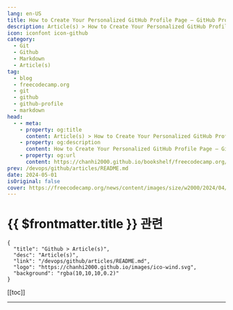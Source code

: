 ```yaml
---
lang: en-US
title: How to Create Your Personalized GitHub Profile Page – GitHub Profile README Guide
description: Article(s) > How to Create Your Personalized GitHub Profile Page – GitHub Profile README Guide
icon: iconfont icon-github
category: 
  - Git
  - Github
  - Markdown
  - Article(s)
tag: 
  - blog
  - freecodecamp.org
  - git
  - github
  - github-profile
  - markdown
head:
  - - meta:
    - property: og:title
      content: Article(s) > How to Create Your Personalized GitHub Profile Page – GitHub Profile README Guide
    - property: og:description
      content: How to Create Your Personalized GitHub Profile Page – GitHub Profile README Guide
    - property: og:url
      content: https://chanhi2000.github.io/bookshelf/freecodecamp.org/create-personalized-github-profile-page.html
prev: /devops/github/articles/README.md
date: 2024-05-01
isOriginal: false
cover: https://freecodecamp.org/news/content/images/size/w2000/2024/04/Neon-Green-Bold-Quote-Motivational-Tweet-Instagram-Post.png
---
```


# {{ $frontmatter.title }} 관련

```component VPCard
{
  "title": "Github > Article(s)",
  "desc": "Article(s)",
  "link": "/devops/github/articles/README.md",
  "logo": "https://chanhi2000.github.io/images/ico-wind.svg",
  "background": "rgba(10,10,10,0.2)"
}
```

[[toc]]

---

<SiteInfo
  name="How to Create Your Personalized GitHub Profile Page – GitHub Profile README Guide"
  desc="Have you ever wanted to spruce up your GitHub profile page and make it stand out? Well, you're in luck!  With just a few simple steps, you can create a personalized GitHub profile that showcases your skills, projects, and personality. Let's dive in.  Create A New Repository Go"
  url="https://freecodecamp.org/news/create-personalized-github-profile-page/"
  logo="https://cdn.freecodecamp.org/universal/favicons/favicon.ico"
  preview="https://freecodecamp.org/news/content/images/size/w2000/2024/04/Neon-Green-Bold-Quote-Motivational-Tweet-Instagram-Post.png"/>

<!-- TODO: 작성 -->

